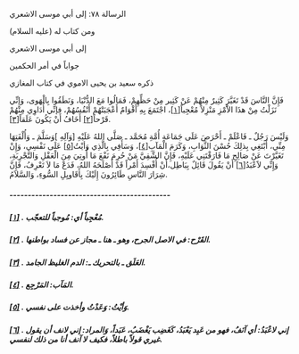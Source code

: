   الرسالة  ٧٨: إلى أبي موسى الاشعري	

ومن كتاب له (عليه السلام)

إلى أبي موسى الاشعري

جواباً في أمر الحكمين

ذكره سعيد بن يحيى الاموي في كتاب المغازي

فَإِنَّ النَّاسَ قَدْ تَغَيَّرَ كَثِيرٌ مِنْهُمْ عَنْ  كَثِير مِنْ حَظِّهِمْ، فَمَالُوا مَعَ الدُّنْيَا، وَنَطَقُوا بِالْهَوى،  وَإِنِّي نَزَلْتُ مِنْ هذَا الاَْمْزِ مَنْزِلاً مُعْجِباً[[١\]](https://arabic.balaghah.net/node/808#_ftn1)، اجْتَمَعَ بِهِ أَقْوَامٌ أَعْجَبَتْهُمْ أَنْفُسُهُمْ، فإنِّي أُدَاوِي مِنْهُمْ قَرْحاً[[٢\]](https://arabic.balaghah.net/node/808#_ftn2) أَخَافُ أَنْ يَكُونَ عَلَقاً[[٣\]](https://arabic.balaghah.net/node/808#_ftn3).

وَلَيْسَ رَجُلٌ ـ فَاعْلَمْ ـ أَحْرَصَ عَلَى جَمَاعَةِ  أُمَّةِ مُحَمَّد ـ صَلَّى اللهُ عَلَيْهِ [وَآلِهِ ]وَسَلَّمَ ـ  وَأُلْفَتِهَا مِنِّي، أَبْتَغِي بِذلِكَ حُسْنَ الثَّوَابِ، وَكَرَمَ  الْمَآبِ[[٤\]](https://arabic.balaghah.net/node/808#_ftn4)، وَسَأَفِي بِالَّذِي وَأيْتُ[[٥\]](https://arabic.balaghah.net/node/808#_ftn5) عَلَى نَفْسِي، وَإِنْ تَغَيَّرْتَ عَنْ صَالِحِ مَا فَارَقْتَنِي  عَلَيْهِ، فَإِنَّ الشَّقِيَّ مَنْ حُرِمَ نَفْعَ مَا أُوتِيَ مِنَ  الْعَقْلِ وَالتَّجْرِبَةِ، وَإِنِّي لاََعْبَدُ[[٦\]](https://arabic.balaghah.net/node/808#_ftn6) أَنْ يَقُولَ قَائِلٌ بِبَاطِل،أَنْ أُفْسِدَ أَمْراً قَدْ أَصْلَحَهُ  اللهُ، فَدَعْ مَا لاَ تَعْرِفُ، فَإِنَّ شِرَارَ النَّاسِ طَائِرُونَ  إِلَيْكَ بِأَقَاويِلِ السُّوءِ، وَالسَّلاَمُ.

##### --------------------------------------------

##### [[١\]](https://arabic.balaghah.net/node/808#_ftnref1) . مُعْجِباً أي: مُوجباً للتعجّب.

##### [[٢\]](https://arabic.balaghah.net/node/808#_ftnref2) . القَرْح: في الاصل الجرح، وهو ـ هنا ـ مجاز عن فساد بواطنها.

##### [[٣\]](https://arabic.balaghah.net/node/808#_ftnref3) . العَلَق ـ بالتحريك ـ: الدم الغليظ الجامد.

##### [[٤\]](https://arabic.balaghah.net/node/808#_ftnref4) . المَآب: المَرْجِع.

##### [[٥\]](https://arabic.balaghah.net/node/808#_ftnref5) . وَأيْتُ: وَعَدْتُ وأخذت على نفسي.

##### [[٦\]](https://arabic.balaghah.net/node/808#_ftnref6) . إني لاعْبَدُ: أي آنَفُ، فهو من عَبِد يَعْبَدُ، كَغَضِب يَغْضَبُ،  عَبَداً، وَالمراد: إني لانف أن يقول غيري قولاً باطلاً، فكيف لا آنف أنا  من ذلك لنفسي. 
